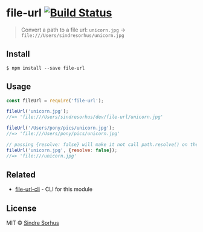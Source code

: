 # file-url [![Build Status](https://travis-ci.org/sindresorhus/file-url.svg?branch=master)](https://travis-ci.org/sindresorhus/file-url)

> Convert a path to a file url: `unicorn.jpg` → `file:///Users/sindresorhus/unicorn.jpg`


## Install

```
$ npm install --save file-url
```


## Usage

```js
const fileUrl = require('file-url');

fileUrl('unicorn.jpg');
//=> 'file:///Users/sindresorhus/dev/file-url/unicorn.jpg'

fileUrl('/Users/pony/pics/unicorn.jpg');
//=> 'file:///Users/pony/pics/unicorn.jpg'

// passing {resolve: false} will make it not call path.resolve() on the path
fileUrl('unicorn.jpg', {resolve: false});
//=> 'file:///unicorn.jpg'
```


## Related

- [file-url-cli](https://github.com/sindresorhus/file-url-cli) - CLI for this module


## License

MIT © [Sindre Sorhus](https://sindresorhus.com)
